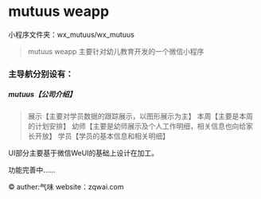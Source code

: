 
# mutuus weapp 
小程序文件夹：wx_mutuus/wx_mutuus

> mutuus weapp 主要针对幼儿教育开发的一个微信小程序

### 主导航分别设有：

##### mutuus【公司介绍】

> 展示【主要对学员数据的跟踪展示，以图形展示为主】
> 本周【主要是本周的计划安排】
> 幼师【主要是幼师展示及个人工作明细，相关信息也向给家长开放】
> 学员【学员的基本信息和相关明细】


UI部分主要基于微信WeUI的基础上设计在加工。

功能完善中……

&copy; auther:气味 website：zqwai.com 
